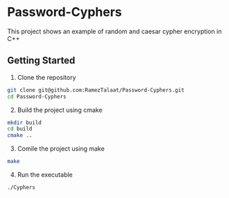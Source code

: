 # Password-Cyphers
This project shows an example of random and caesar cypher encryption in C++

## Getting Started
1. Clone the repository
```Bash
git clone git@github.com:RamezTalaat/Password-Cyphers.git
cd Password-Cyphers
```
2. Build the project using cmake
```Bash
mkdir build
cd build
cmake ..
```
3. Comile the project using make
```Bash
make
```
4. Run the executable
```
./Cyphers
```
